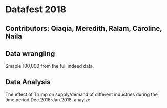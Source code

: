 # Datafest 2018
## Contributors: Qiaqia, Meredith, Ralam, Caroline, Naila

## Data wrangling
Smaple 100,000 from the full indeed data. 

## Data Analysis
The effect of Trump on supply/demand of different industries during the time period Dec.2016-Jan.2018. 
anaylze
